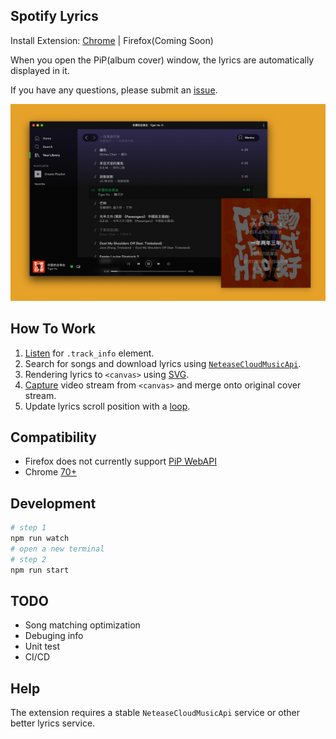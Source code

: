 ## Spotify Lyrics

Install Extension: [Chrome](https://chrome.google.com/webstore/detail/spotify-lyrics/mkjfooclbdgjdclepjeepbmmjaclipod) | Firefox(Coming Soon)

When you open the PiP(album cover) window, the lyrics are automatically displayed in it.

If you have any questions, please submit an [issue](https://github.com/mantou132/Spotify-Lyrics/issues).

<img src="./screenshot/screenshot2.jpg">

## How To Work

1. [Listen](https://developer.mozilla.org/en-US/docs/Web/API/MutationObserver) for `.track_info` element.
2. Search for songs and download lyrics using [`NeteaseCloudMusicApi`](https://github.com/Binaryify/NeteaseCloudMusicApi).
3. Rendering lyrics to `<canvas>` using [SVG](https://developer.mozilla.org/en-US/docs/Web/SVG/Element/foreignObject).
4. [Capture](https://developer.mozilla.org/en-US/docs/Web/API/HTMLCanvasElement/captureStream) video stream from `<canvas>` and merge onto original cover stream.
5. Update lyrics scroll position with a [loop](https://developer.mozilla.org/en-US/docs/Web/API/WindowOrWorkerGlobalScope/setTimeout).

## Compatibility

* Firefox does not currently support [PiP WebAPI](https://bugzilla.mozilla.org/show_bug.cgi?id=1463402)
* Chrome [70+](https://caniuse.com/#feat=picture-in-picture)

## Development

```bash
# step 1
npm run watch
# open a new terminal
# step 2
npm run start
```

## TODO

* Song matching optimization
* Debuging info
* Unit test
* CI/CD

## Help

The extension requires a stable `NeteaseCloudMusicApi` service or
other better lyrics service.